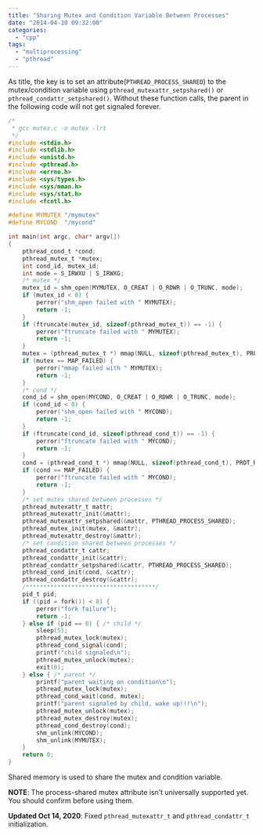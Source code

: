 ```yaml
---
title: "Sharing Mutex and Condition Variable Between Processes"
date: "2014-04-10 09:32:00"
categories: 
  - "cpp"
tags: 
  - "multiprocessing"
  - "pthread"
---
```


As title, the key is to set an attribute(`PTHREAD_PROCESS_SHARED`) to the mutex/condition variable using `pthread_mutexattr_setpshared()` or `pthread_condattr_setpshared()`. Without these function calls, the parent in the following code will not get signaled forever.

```c
/*
 * gcc mutex.c -o mutex -lrt
 */
#include <stdio.h>
#include <stdlib.h>
#include <unistd.h>
#include <pthread.h>
#include <errno.h>
#include <sys/types.h>
#include <sys/mman.h>
#include <sys/stat.h>
#include <fcntl.h>

#define MYMUTEX "/mymutex"
#define MYCOND  "/mycond"

int main(int argc, char* argv[])
{
    pthread_cond_t *cond;
    pthread_mutex_t *mutex;
    int cond_id, mutex_id;
    int mode = S_IRWXU | S_IRWXG;
    /* mutex */
    mutex_id = shm_open(MYMUTEX, O_CREAT | O_RDWR | O_TRUNC, mode);
    if (mutex_id < 0) {
        perror("shm_open failed with " MYMUTEX);
        return -1;
    }
    if (ftruncate(mutex_id, sizeof(pthread_mutex_t)) == -1) {
        perror("ftruncate failed with " MYMUTEX);
        return -1;
    }
    mutex = (pthread_mutex_t *) mmap(NULL, sizeof(pthread_mutex_t), PROT_READ | PROT_WRITE, MAP_SHARED, mutex_id, 0);
    if (mutex == MAP_FAILED) {
        perror("mmap failed with " MYMUTEX);
        return -1;
    }
    /* cond */
    cond_id = shm_open(MYCOND, O_CREAT | O_RDWR | O_TRUNC, mode);
    if (cond_id < 0) {
        perror("shm_open failed with " MYCOND);
        return -1;
    }
    if (ftruncate(cond_id, sizeof(pthread_cond_t)) == -1) {
        perror("ftruncate failed with " MYCOND);
        return -1;
    }
    cond = (pthread_cond_t *) mmap(NULL, sizeof(pthread_cond_t), PROT_READ | PROT_WRITE, MAP_SHARED, cond_id, 0);
    if (cond == MAP_FAILED) {
        perror("ftruncate failed with " MYCOND);
        return -1;
    }
    /* set mutex shared between processes */
    pthread_mutexattr_t mattr;
    pthread_mutexattr_init(&mattr);
    pthread_mutexattr_setpshared(&mattr, PTHREAD_PROCESS_SHARED);
    pthread_mutex_init(mutex, &mattr);
    pthread_mutexattr_destroy(&mattr);
    /* set condition shared between processes */
    pthread_condattr_t cattr;
    pthread_condattr_init(&cattr);
    pthread_condattr_setpshared(&cattr, PTHREAD_PROCESS_SHARED);
    pthread_cond_init(cond, &cattr);
    pthread_condattr_destroy(&cattr);
    /*************************************/
    pid_t pid;
    if ((pid = fork()) < 0) {
        perror("fork failure");
        return -1;
    } else if (pid == 0) { /* child */
        sleep(5);
        pthread_mutex_lock(mutex);
        pthread_cond_signal(cond);
        printf("child signaled\n");
        pthread_mutex_unlock(mutex);
        exit(0);
    } else { /* parent */
        printf("parent waiting on condition\n");
        pthread_mutex_lock(mutex);
        pthread_cond_wait(cond, mutex);
        printf("parent signaled by child, wake up!!!\n");
        pthread_mutex_unlock(mutex);
        pthread_mutex_destroy(mutex);
        pthread_cond_destroy(cond);
        shm_unlink(MYCOND);
        shm_unlink(MYMUTEX);
    }
    return 0;
}
```

Shared memory is used to share the mutex and condition variable.

**NOTE**: The process-shared mutex attribute isn’t universally supported yet. You should confirm before using them.

**Updated Oct 14, 2020**: Fixed `pthread_mutexattr_t` and `pthread_condattr_t` initialization.
